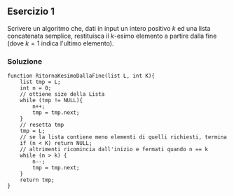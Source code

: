 ## Esercizio 1
Scrivere un algoritmo che, dati in input un intero positivo $k$ ed una lista concatenata semplice, restituisca il $k$-esimo elemento a partire dalla fine (dove $k = 1$ indica l'ultimo elemento).
### Soluzione
```pseudocodice
function RitornaKesimoDallaFine(list L, int K){
	list tmp = L;
	int n = 0;
	// ottiene size della Lista
	while (tmp != NULL){
		n++;
		tmp = tmp.next;
	}
	// resetta tmp
	tmp = L;
	// se la lista contiene meno elementi di quelli richiesti, termina
	if (n < K) return NULL;
	// altrimenti ricomincia dall'inizio e fermati quando n == k
	while (n > k) {
		n--;
		tmp = tmp.next;
	}
	return tmp;
}
```